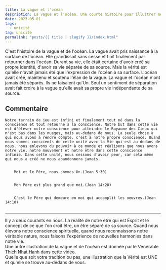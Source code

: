```yaml
---
title: La vague et l'océan
description: La vague et l'océan. Une courte histoire pour illustrer notre véritable nature
date: 2023-05-01
tags:
  - unicité
tag: unicité
permalink: "posts/{{ title | slugify }}/index.html"
---
```

C'est l'histoire de la vague et de l'océan. La vague avait pris naissance à la surface de l'océan. Elle grandissait sans cesse et finit finalement par retourner dans l'océan. Durant sa vie, elle était certaine d'avoir créé sa propre identité, d'avoir sa vie séparée de sa source. Mais la vérité est qu'elle n'avait jamais été que l'expression de l'océan à sa surface. L'océan avait créé, maintenu et soutenu l'élan de la vague. La vague et l'océan n'ont jamais été séparés. Ils ne faisaient qu'Un. Seul un sentiment de séparation avait fait croire à la vague qu'elle avait sa propre vie indépendante de sa source.

## Commentaire




```
Notre terrain de jeu est infini et finalement tout né dans la conscience et tout retourne à la conscience. Notre but dans cette vie est d'élever notre conscience pour atteindre le Royaume des Cieux qui n'est pas dans les nuages, mais au-dedans de nous. La seule chose à qui nous avons à rendre compte, c'est à notre propre conscience. Quand nous sommes conscients de cette unité avec la Vie qui est au-dedans de nous, nous enlevons du pouvoir à ce monde et réalisons que nous avons notre vie, notre mouvement et notre être dans cette conscience infinie. Dans cette unité, nous cessons d'avoir peur, car cela même qui nous a créé ne nous abandonnera jamais.
```

<pre class="La Parole"><code>
	Moi et le Père, nous sommes Un.(Jean 5:30)

			
	Mon Père est plus grand que	moi.(Jean 14:28)

						
	C'est le Père qui demeure en moi qui accomplit les oeuvres.(Jean 14:10)	
				
</code></pre>


<hr>

Il y a deux courants en nous. La réalité de notre être qui est Esprit et le concept de ce que l'on croit être, un être séparé de sa source. Quand nous élevons notre conscience spirituelle, quand nous reconnaissons notre véritable nature, nous faisons l'expérience de nouvelles harmonies dans notre vie. <br>
Une autre illustration de la vague et de l'océan est donnée par le Vénérable <a href="https://www.youtube.com/embed/T9SwA6OC3Fg" target="_blank">Thich Nhat Hanh</a> dans cette vidéo. <br>
Quelle que soit votre tradition ou pas, une illustration que la Vérité est UNE et qu'elle se trouve au-dedans de vous.




